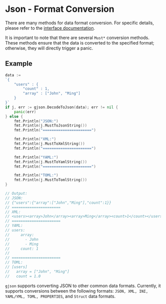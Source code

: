 # Json - Format Conversion

There are many methods for data format conversion. For specific details, please refer to the [interface documentation](https://pkg.go.dev/github.com/gogf/gf/v2/encoding/gjson).

It is important to note that there are several `Must*` conversion methods. These methods ensure that the data is converted to the specified format; otherwise, they will directly trigger a panic.

## Example

```go
data :=
`{
    "users" : {
        "count" : 1,
        "array" : ["John", "Ming"]
    }
}`
if j, err := gjson.DecodeToJson(data); err != nil {
    panic(err)
} else {
    fmt.Println("JSON:")
    fmt.Println(j.MustToJsonString())
    fmt.Println("======================")

    fmt.Println("XML:")
    fmt.Println(j.MustToXmlString())
    fmt.Println("======================")

    fmt.Println("YAML:")
    fmt.Println(j.MustToYamlString())
    fmt.Println("======================")

    fmt.Println("TOML:")
    fmt.Println(j.MustToTomlString())
}

// Output:
// JSON:
// {"users":{"array":["John","Ming"],"count":1}}
// ======================
// XML:
// <users><array>John</array><array>Ming</array><count>1</count></users>
// ======================
// YAML:
// users:
//     array:
//       - John
//       - Ming
//     count: 1
//
// ======================
// TOML:
// [users]
//   array = ["John", "Ming"]
//   count = 1.0
```

`gjson` supports converting JSON to other common data formats. Currently, it supports conversions between the following formats: `JSON, XML, INI, YAML/YML, TOML, PROPERTIES`, and `Struct` data formats.
